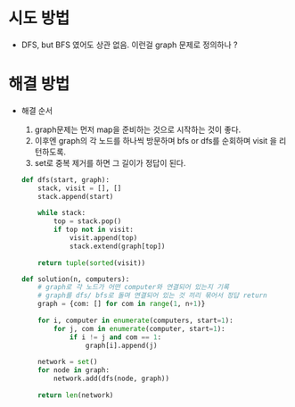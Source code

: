 # 시도 방법

- DFS, but BFS 였어도 상관 없음. 이런걸 graph 문제로 정의하나 ?

# 해결 방법

- 해결 순서

  1. graph문제는 먼저 map을 준비하는 것으로 시작하는 것이 좋다.
  2. 이후엔 graph의 각 노드를 하나씩 방문하며 bfs or dfs를 순회하며 visit 을 리턴하도록.
  3. set로 중복 제거를 하면 그 길이가 정답이 된다.

  ```python
  def dfs(start, graph):
      stack, visit = [], []
      stack.append(start)
      
      while stack:
          top = stack.pop()
          if top not in visit:
              visit.append(top)
              stack.extend(graph[top])
              
      return tuple(sorted(visit))
  
  def solution(n, computers):
      # graph로 각 노드가 어떤 computer와 연결되어 있는지 기록
      # graph를 dfs/ bfs로 돌며 연결되어 있는 것 끼리 묶어서 정답 return
      graph = {com: [] for com in range(1, n+1)}
      
      for i, computer in enumerate(computers, start=1):
          for j, com in enumerate(computer, start=1):
              if i != j and com == 1:
                  graph[i].append(j)
      
      network = set()
      for node in graph:
          network.add(dfs(node, graph))
      
      return len(network)
  ```

  